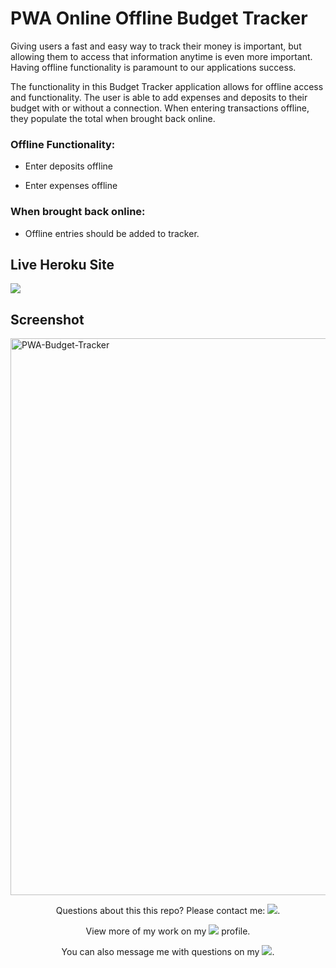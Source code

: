 # PWA Online Offline Budget Tracker
Giving users a fast and easy way to track their money is important, but allowing them to access that information anytime is even more important. Having offline functionality is paramount to our applications success.

The functionality in this Budget Tracker application allows for offline access and functionality.  The user is able to add expenses and deposits to their budget with or without a connection. When entering transactions offline, they populate the total when brought back online.

### Offline Functionality:

  * Enter deposits offline

  * Enter expenses offline

### When brought back online:

  * Offline entries should be added to tracker.

## Live Heroku Site
<a href="https://pwa-offline-budget-tracker-app.herokuapp.com/"><img src="https://img.shields.io/badge/Heroku-430098?style=for-the-badge&logo=heroku&logoColor=white"/></a>

## Screenshot
<img width="891" alt="PWA-Budget-Tracker" src="https://user-images.githubusercontent.com/52815609/142744347-58ec3c10-1276-4e64-947c-77c0f2a9cc4d.png">

<p align="center">Questions about this this repo? Please contact me: <a href="mailto:carson74johnson@gmail.com"><img src="https://img.shields.io/badge/gmail-%23DD0031.svg?&style=for-the-badge&logo=gmail&logoColor=white"/></a>.</p>
<p align="center">View more of my work on my <a href="https://github.com/cjohnson74"><img src="https://img.shields.io/badge/GitHub-100000?style=for-the-badge&logo=github&logoColor=white"/></a> profile.</p> 
<p align="center">You can also message me with questions on my <a href="https://www.linkedin.com/in/carson74johnson/"><img src="https://img.shields.io/badge/LinkedIn-0077B5?style=for-the-badge&logo=linkedin&logoColor=white"/></a>.</p>
